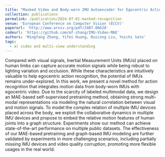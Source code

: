 ```yaml
---
title: "Masked Video and Body-worn IMU Autoencoder for Egocentric Action Recognition"
collection: publications
permalink: /publication/2024-07-01-masked-recognition
venue: 'European Conference on Computer Vision (ECCV)'
paperurl: 'http://www.arxiv.org/pdf/2407.06628'
codeurl: 'https://github.com/mf-zhang/IMU-Video-MAE'
authors: 'Mingfang Zhang, Yifei Huang, Ruicong Liu, Yoichi Sato'
tags:
  - a) video and multi-view understanding
---
```


Compared with visual signals, Inertial Measurement Units (IMUs) placed on human limbs can capture accurate motion signals while being robust to lighting variation and occlusion. While these characteristics are intuitively valuable to help egocentric action recognition, the potential of IMUs remains under-explored. In this work, we present a novel method for action recognition that integrates motion data from body-worn IMUs with egocentric video. Due to the scarcity of labeled multimodal data, we design an MAE-based self-supervised pretraining method, obtaining strong multi-modal representations via modeling the natural correlation between visual and motion signals. To model the complex relation of multiple IMU devices placed across the body, we exploit the collaborative dynamics in multiple IMU devices and propose to embed the relative motion features of human joints into a graph structure. Experiments show our method can achieve state-of-the-art performance on multiple public datasets. The effectiveness of our MAE-based pretraining and graph-based IMU modeling are further validated by experiments in more challenging scenarios, including partially missing IMU devices and video quality corruption, promoting more flexible usages in the real world.